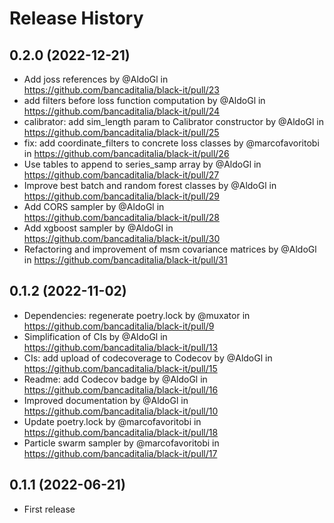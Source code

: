 Release History
===============

0.2.0 (2022-12-21)
------------------
* Add joss references by @AldoGl in https://github.com/bancaditalia/black-it/pull/23
* add filters before loss function computation by @AldoGl in https://github.com/bancaditalia/black-it/pull/24
* calibrator: add sim_length param to Calibrator constructor by @AldoGl in https://github.com/bancaditalia/black-it/pull/25
* fix: add coordinate_filters to concrete loss classes by @marcofavoritobi in https://github.com/bancaditalia/black-it/pull/26
* Use tables to append to series_samp array by @AldoGl in https://github.com/bancaditalia/black-it/pull/27
* Improve best batch and random forest classes by @AldoGl in https://github.com/bancaditalia/black-it/pull/29
* Add CORS sampler by @AldoGl in https://github.com/bancaditalia/black-it/pull/28
* Add xgboost sampler by @AldoGl in https://github.com/bancaditalia/black-it/pull/30
* Refactoring and improvement of msm covariance matrices by @AldoGl in https://github.com/bancaditalia/black-it/pull/31

0.1.2 (2022-11-02)
------------------
* Dependencies: regenerate poetry.lock by @muxator in https://github.com/bancaditalia/black-it/pull/9
* Simplification of CIs by @AldoGl in https://github.com/bancaditalia/black-it/pull/13
* CIs: add upload of codecoverage to Codecov by @AldoGl in https://github.com/bancaditalia/black-it/pull/15
* Readme: add Codecov badge by @AldoGl in https://github.com/bancaditalia/black-it/pull/16
* Improved documentation by @AldoGl in https://github.com/bancaditalia/black-it/pull/10
* Update poetry.lock by @marcofavoritobi in https://github.com/bancaditalia/black-it/pull/18
* Particle swarm sampler by @marcofavoritobi in https://github.com/bancaditalia/black-it/pull/17

0.1.1 (2022-06-21)
------------------
* First release